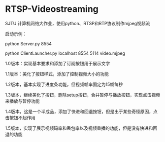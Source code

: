 # RTSP-Videostreaming
SJTU 计算机网络大作业，使用python、RTSP和RTP协议制作mjpeg视频流

启动示例：

python Server.py 8554 

python ClientLauncher.py localhost 8554 5114 video.mjpeg

1.0版本：实现基本要求和添加了订阅按钮用于展示文字

1.1版本：美化了按钮样式，添加了控制视频大小的功能

1.2版本，基本实现了进度条功能，但视频帧率固定为15帧每秒

1.3版本，继续美化了按钮，删除setup按钮，合并暂停与播放按钮，实现点击视频来播放与暂停功能

1.4版本，这是一个半成品，添加了快进和回退按钮，但是出于某些奇怪原因，点击按钮不起作用

1.5版本，实现了展示视频码率和丢包率以及视频重播的功能，但是没有快进和回退的功能
